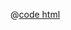 <DemoWrap>
  <template #header>

### 自定义参数

  </template>
  <template #tip>

使用 `useCustomParamsStore` 方法创建自定义参数，通过 `customParamsStore` 属性传入 Protable。

  </template>
  <template #demo>
    <CustomParamsDemo/>
  </template>

@[code html](./CustomParamsDemo.vue)

</DemoWrap>
